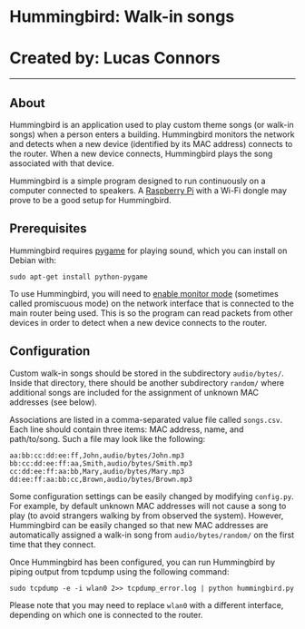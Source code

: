 # Hummingbird: Walk-in songs
# Created by: Lucas Connors

***

## About

Hummingbird is an application used to play custom theme songs (or walk-in songs) when a person enters a building. Hummingbird monitors the network and detects when a new device (identified by its MAC address) connects to the router. When a new device connects, Hummingbird plays the song associated with that device.

Hummingbird is a simple program designed to run continuously on a computer connected to speakers. A [Raspberry Pi](http://www.raspberrypi.org/) with a Wi-Fi dongle may prove to be a good setup for Hummingbird.

## Prerequisites

Hummingbird requires [pygame](http://www.pygame.org/download.shtml) for playing sound, which you can install on Debian with:

`sudo apt-get install python-pygame`

To use Hummingbird, you will need to [enable monitor mode](http://wiki.wireshark.org/CaptureSetup/WLAN#Turning_on_monitor_mode) (sometimes called promiscuous mode) on the network interface that is connected to the main router being used. This is so the program can read packets from other devices in order to detect when a new device connects to the router.

## Configuration

Custom walk-in songs should be stored in the subdirectory `audio/bytes/`. Inside that directory, there should be another subdirectory `random/` where additional songs are included for the assignment of unknown MAC addresses (see below).

Associations are listed in a comma-separated value file called `songs.csv`. Each line should contain three items: MAC address, name, and path/to/song. Such a file may look like the following:

	aa:bb:cc:dd:ee:ff,John,audio/bytes/John.mp3
	bb:cc:dd:ee:ff:aa,Smith,audio/bytes/Smith.mp3
	cc:dd:ee:ff:aa:bb,Mary,audio/bytes/Mary.mp3
	dd:ee:ff:aa:bb:cc,Brown,audio/bytes/Brown.mp3

Some configuration settings can be easily changed by modifying `config.py`. For example, by default unknown MAC addresses will not cause a song to play (to avoid strangers walking by from observed the system). However, Hummingbird can be easily changed so that new MAC addresses are automatically assigned a walk-in song from `audio/bytes/random/` on the first time that they connect.

Once Hummingbird has been configured, you can run Hummingbird by piping output from tcpdump using the following command:

`sudo tcpdump -e -i wlan0 2>> tcpdump_error.log | python hummingbird.py`

Please note that you may need to replace `wlan0` with a different interface, depending on which one is connected to the router.